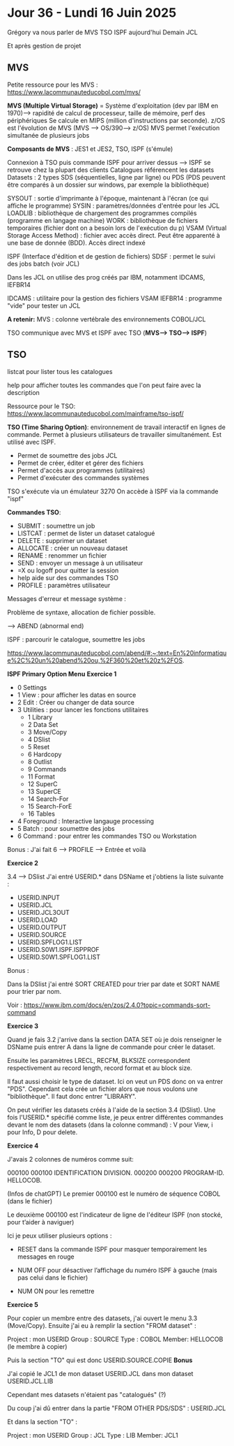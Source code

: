 # Jour 36 - Lundi 16 Juin 2025

Grégory va nous parler de MVS TSO ISPF aujourd'hui
Demain JCL

Et après gestion de projet

## MVS
Petite ressource pour les MVS : https://www.lacommunauteducobol.com/mvs/

**MVS (Multiple Virtual Storage)** = Système d'exploitation (dev par IBM en 1970)--> rapidité de calcul de processeur, taille de mémoire, perf des périphériques
Se calcule en MIPS (million d'instructions par seconde). 
z/OS est l'évolution de MVS (MVS --> OS/390--> z/OS) 
MVS permet l'exécution simultanée de plusieurs jobs 

**Composants de MVS** : JES1 et JES2, TSO, ISPF (s'émule)

Connexion à TSO puis commande ISPF pour arriver dessus --> ISPF se retrouve chez la plupart des clients
Catalogues référencent les datasets
Datasets : 2 types SDS (séquentielles, ligne par ligne) ou PDS (PDS peuvent être comparés à un dossier sur windows, par exemple la bibliothèque)

SYSOUT : sortie d'imprimante à l'époque, maintenant à l'écran (ce qui affiche le programme)
SYSIN : paramètres/données d'entrée pour les JCL 
LOADLIB  : bibliothèque de chargement des programmes compilés (programme en langage machine)
WORK : bibliothèque de fichiers temporaires (fichier dont on a besoin lors de l'exécution du p)
VSAM (Virtual Storage Access Method) : fichier avec accès direct. Peut être apparenté à une base de donnée (BDD). Accès direct indexé

ISPF (Interface d'édition et de gestion de fichiers)
SDSF : permet le suivi des jobs batch (voir JCL)

Dans les JCL on utilise des prog créés par IBM, notamment IDCAMS, IEFBR14

IDCAMS : utilitaire pour la gestion des fichiers VSAM
IEFBR14 : programme "vide" pour tester un JCL 

**A retenir:**
MVS : colonne vertébrale des environnements COBOL/JCL

TSO communique avec MVS et ISPF avec TSO (**MVS--> TSO--> ISPF**)


## TSO

listcat pour lister tous les catalogues

help pour afficher toutes les commandes que l'on peut faire avec la description

Ressource pour le TSO: https://www.lacommunauteducobol.com/mainframe/tso-ispf/

**TSO (Time Sharing Option)**: environnement de travail interactif en lignes de commande. Permet à plusieurs utilisateurs de travailler simultanément. Est utilisé avec ISPF.
- Permet de soumettre des jobs JCL
- Permet de créer, éditer et gérer des fichiers 
- Permet d'accès aux programmes (utilitaires)
- Permet d'exécuter des commandes systèmes

TSO s'exécute via un émulateur 3270
On accède à ISPF via la commande "ispf"

**Commandes TSO**:
- SUBMIT : soumettre un job
- LISTCAT : permet de lister un dataset catalogué
- DELETE : supprimer un dataset
- ALLOCATE : créer un nouveau dataset 
- RENAME : renommer un fichier
- SEND : envoyer un message à un utilisateur
- =X ou logoff pour quitter la session
- help aide sur des commandes TSO
- PROFILE : paramètres utilisateur

Messages d'erreur et message système :

Problème de syntaxe, allocation de fichier possible.

--> ABEND (abnormal end)

ISPF : parcourir le catalogue, soumettre les jobs

https://www.lacommunauteducobol.com/abend/#:~:text=En%20informatique%2C%20un%20abend%20ou,%2F360%20et%20z%2FOS.


**ISPF Primary Option Menu**
**Exercice 1**

- 0 Settings 
- 1 View : pour afficher les datas en source
- 2 Edit : Créer ou changer de data source
- 3 Utilities : pour lancer les fonctions utilitaires 
    - 1  Library  
    - 2  Data Set
    - 3  Move/Copy
    - 4  DSlist
    - 5  Reset
    - 6  Hardcopy
    - 8  Outlist
    - 9  Commands
    - 11 Format  
    - 12 SuperC
    - 13 SuperCE
    - 14 Search-For
    - 15 Search-ForE
    - 16 Tables
- 4 Foreground : Interactive langauge processing
- 5 Batch : pour soumettre des jobs
- 6 Command : pour entrer les commandes TSO ou Workstation


Bonus : 
J'ai fait 6 --> PROFILE --> Entrée et voilà 


**Exercice 2**

3.4 --> DSlist 
J'ai entré USERID.* dans DSName et j'obtiens la liste suivante :

- USERID.INPUT             
- USERID.JCL               
- USERID.JCL3OUT           
- USERID.LOAD              
- USERID.OUTPUT            
- USERID.SOURCE            
- USERID.SPFLOG1.LIST      
- USERID.S0W1.ISPF.ISPPROF 
- USERID.S0W1.SPFLOG1.LIST 


Bonus : 

Dans la DSlist j'ai entré SORT CREATED pour trier par date et SORT NAME pour trier par nom.

Voir : https://www.ibm.com/docs/en/zos/2.4.0?topic=commands-sort-command


**Exercice 3**

Quand je fais 3.2 j'arrive dans la section DATA SET où je dois renseigner le DSName puis entrer A dans la ligne de commande pour créer le dataset.

Ensuite les paramètres LRECL, RECFM, BLKSIZE correspondent respectivement au record length, record format et au block size.

Il faut aussi choisir le type de dataset. Ici on veut un PDS donc on va entrer "PDS". Cependant cela crée un fichier alors que nous voulons une "bibliothèque". Il faut donc entrer "LIBRARY".

On peut vérifier les datasets créés à l'aide de la section 3.4 (DSlist). Une fois l'USERID.* spécifié comme liste, je peux entrer différentes commandes devant le nom des datasets (dans la colonne command) : V pour View, i pour Info, D pour delete.


**Exercice 4**

J'avais 2 colonnes de numéros comme suit:

000100 000100 IDENTIFICATION DIVISION.
000200 000200 PROGRAM-ID. HELLOCOB.

(Infos de chatGPT)
Le premier 000100 est le numéro de séquence COBOL (dans le fichier)

Le deuxième 000100 est l'indicateur de ligne de l'éditeur ISPF (non stocké, pour t’aider à naviguer)

Ici je peux utiliser plusieurs options :

- RESET dans la commande ISPF pour masquer temporairement les messages en rouge

- NUM OFF pour désactiver l’affichage du numéro ISPF à gauche (mais pas celui dans le fichier)

- NUM ON pour les remettre


**Exercice 5**

Pour copier un membre entre des datasets, j'ai ouvert le menu 3.3 (Move/Copy).
Ensuite j'ai eu à remplir la section "FROM dataset" :

Project : mon USERID
Group : SOURCE
Type  : COBOL
Member: HELLOCOB (le membre à copier)


Puis la section "TO" qui est donc USERID.SOURCE.COPIE
**Bonus**

J'ai copié le JCL1 de mon dataset USERID.JCL dans mon dataset USERID.JCL.LIB


Cependant mes datasets n'étaient pas "catalogués" (?)

Du coup j'ai dû entrer dans la partie "FROM OTHER PDS/SDS" :
USERID.JCL

Et dans la section "TO" :

Project : mon USERID
Group : JCL
Type  : LIB
Member: JCL1

























